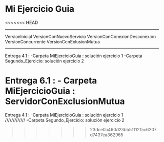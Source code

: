 # Mi Ejercicio Guia

<<<<<<< HEAD
********************************
VersionInicial
VersionConNuevoServicio
VersionConConexionDesconexion
VersionConcurrente
VersionConExlusionMutua

********************************


Entrega 4.1 : -Carpeta MiEjercicioGuia : solución ejercicio 1
              -Carpeta Segundo_Ejercicio: solución ejercicio 2 

Entrega 6.1 : - Carpeta MiEjercicioGuia : ServidorConExclusionMutua
=======
Entrega 4.1 : -Carpeta MiEjercicioGuia : solución ejercicio 1          
///////////// -Carpeta Segundo_Ejercicio: solución ejercicio 2 
>>>>>>> 23dce0a460d23bb5111215c6207d7437ea362965
